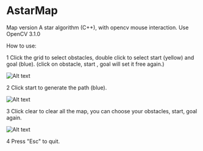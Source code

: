 # AstarMap
Map version A star algorithm (C++), with opencv mouse interaction.
Use OpenCV 3.1.0

How to use:

1  Click the grid to select obstacles, double click to select start (yellow) and goal (blue). (click on obstacle, start , goal will set it free again.)

![Alt text](https://cloud.githubusercontent.com/assets/14060706/21486288/ddad3c5a-cb7f-11e6-9a68-68c620cbf4a7.png)

2  Click start to generate the path (blue).

![Alt text](https://cloud.githubusercontent.com/assets/14060706/21486290/dff05b82-cb7f-11e6-96e9-c88fc0e72c81.png)

3  Click clear to clear all the map, you can choose your obstacles, start, goal again.

![Alt text](https://cloud.githubusercontent.com/assets/14060706/21486291/e1c58dce-cb7f-11e6-95c9-4f4601b9ef56.png)

4  Press "Esc" to quit.

